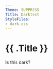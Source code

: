 ```yaml
---
Theme: SUPPRESS
Title: Darktest
StyleFiles:                                          
- dark.css  
---
```


# {{ .Title }}

Is this dark?
